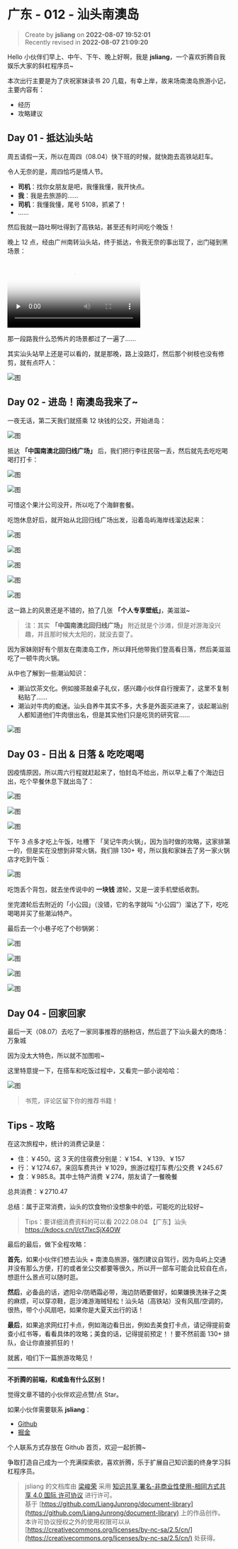 广东 - 012 - 汕头南澳岛
===

> Create by **jsliang** on **2022-08-07 19:52:01**  
> Recently revised in **2022-08-07 21:09:20**

Hello 小伙伴们早上、中午、下午、晚上好啊，我是 **jsliang**，一个喜欢折腾自我娱乐大家的斜杠程序员~

本次出行主要是为了庆祝家妹读书 20 几载，有幸上岸，故来场南澳岛旅游小记，主要内容有：

* 经历
* 攻略建议

## Day 01 - 抵达汕头站

周五请假一天，所以在周四（08.04）快下班的时候，就快跑去高铁站赶车。

令人无奈的是，周四恰巧是情人节。

* **司机**：找你女朋友是吧，我懂我懂，我开快点。
* **我**：我是去旅游的……
* **司机**：我懂我懂，尾号 5108，抓紧了！
* ……

然后我就一路吐啊吐得到了高铁站，甚至还有时间吃个晚饭！

晚上 12 点，经由广州南转汕头站，终于抵达，令我无奈的事出现了，出门碰到黑场景：

<video id="video" controls="" preload="none" poster="http://media.w3.org/2010/05/sintel/poster.png">
  <source id="mp4" src="./img/guangdong-012-001.mp4" type="video/mp4">
  <p>Your user agent does not support the HTML5 Video element.</p>
</video>

那一段路我什么恐怖片的场景都过了一遍了……

其实汕头站早上还是可以看的，就是那晚，路上没路灯，然后那个树枝也没有修剪，就有点吓人：

![图](./img/guangdong-012-002.jpg)

## Day 02 - 进岛！南澳岛我来了~

一夜无话，第二天我们就搭乘 12 块钱的公交，开始进岛：

![图](./img/guangdong-012-003.jpg)

抵达 **「中国南澳北回归线广场」** 后，我们把行李往民宿一丢，然后就先去吃吃喝喝打打卡：

![图](./img/guangdong-012-004.jpg)

![图](./img/guangdong-012-005.jpg)

可惜这个果汁公司没开，所以吃了个海鲜套餐。

吃饱休息好后，就开始从北回归线广场出发，沿着岛屿海岸线溜达起来：

![图](./img/guangdong-012-006.jpg)

![图](./img/guangdong-012-007.jpg)

![图](./img/guangdong-012-008.jpg)

![图](./img/guangdong-012-009.jpg)

![图](./img/guangdong-012-010.jpg)

这一路上的风景还是不错的，拍了几张 **「个人专享壁纸」**，美滋滋~

> 注：其实 **「中国南澳北回归线广场」** 附近就是个沙滩，但是对游海没兴趣，并且那时候大太阳的，就没去耍了。

因为家妹刚好有个朋友在南澳岛工作，所以拜托他带我们登高看日落，然后美滋滋吃了一顿牛肉火锅。

从中也了解到一些潮汕知识：

* 潮汕饮茶文化。例如接茶敲桌子礼仪，感兴趣小伙伴自行搜索了，这里不复制粘贴了……
* 潮汕对牛肉的痴迷。汕头自养牛其实不多，大多是外面买进来了，谈起潮汕别人都知道他们牛肉很出名，但是其实他们只是吃货的研究官……

![图](./img/guangdong-012-011.jpg)

## Day 03 - 日出 & 日落 & 吃吃喝喝

因疫情原因，所以周六行程就赶起来了，怕封岛不给出，所以早上看了个海边日出，吃个早餐休息下就出岛了：

![图](./img/guangdong-012-012.jpg)

![图](./img/guangdong-012-013.jpg)

![图](./img/guangdong-012-014.jpg)

下午 3 点多才吃上午饭，吐槽下 「吴记牛肉火锅」，因为当时做的攻略，这家排第一的，但是实在没想到非常火锅，我们排 130+ 号，所以我和家妹去了另一家火锅店才吃到午饭：

![图](./img/guangdong-012-015.jpg)

吃饱丢个背包，就去坐传说中的 **一块钱** 渡轮，又是一波手机壁纸收割。

坐完渡轮后去附近的「小公园」（没错，它的名字就叫 “小公园”）溜达了下，吃吃喝喝并买了些潮汕特产。

最后去一个小巷子吃了个砂锅粥：

![图](./img/guangdong-012-016.jpg)

![图](./img/guangdong-012-017.jpg)

![图](./img/guangdong-012-018.jpg)

![图](./img/guangdong-012-019.jpg)

## Day 04 - 回家回家

最后一天（08.07）去吃了一家同事推荐的肠粉店，然后逛了下汕头最大的商场：万象城

因为没太大特色，所以就不加图啦~

这里特意提一下，在搭车和吃饭过程中，又看完一部小说哈哈：

![图](./img/guangdong-012-020.jpg)

> 书荒，评论区留下你的推荐书籍！


## Tips - 攻略

在这次旅程中，统计的消费记录是：

* 住：￥450。这 3 天的住宿费分别是：￥154、￥139、￥157
* 行：￥1274.67。来回车费共计 ￥1029，旅游过程打车费/公交费 ￥245.67
* 食：￥985.8。其中土特产消费 ￥274，朋友请了一餐晚餐

总共消费：￥2710.47

总结：属于正常消费，汕头的饮食物价没想象中的低，可能吃的比较好~

> Tips：要详细消费资料的可以看 2022.08.04 【广东】汕头
https://kdocs.cn/l/ct7lxcSjX4OW


最后的最后，做下全程攻略：

**首先**，如果小伙伴们想去汕头 + 南澳岛旅游，强烈建议自驾行，因为岛屿上交通并没有那么方便，打的或者坐公交都要等很久，所以开一部车可能会比较自在点，想逛什么景点可以随时逛。

**然后**，必备品的话，遮阳伞/防晒霜必带，海边防晒要做好，如果嫌换洗袜子之类的麻烦，可以穿凉鞋，逛沙滩游海贼轻松！汕头站（高铁站）没有风扇/空调的，很热，带个小风扇吧，如果你是大夏天出行的话！

**最后**，如果追求网红打卡点，例如海边看日出，例如去美食打卡点，请记得提前查查小红书等，看看具体的攻略；美食的话，记得提前预定！！要不然前面 130+ 排队，会让你直接抓狂的！

就酱，咱们下一篇旅游攻略见！

---

**不折腾的前端，和咸鱼有什么区别！**

觉得文章不错的小伙伴欢迎点赞/点 Star。

如果小伙伴需要联系 **jsliang**：

* [Github](https://github.com/LiangJunrong/document-library)
* [掘金](https://juejin.im/user/3403743728515246)

个人联系方式存放在 Github 首页，欢迎一起折腾~

争取打造自己成为一个充满探索欲，喜欢折腾，乐于扩展自己知识面的终身学习斜杠程序员。

> jsliang 的文档库由 [梁峻荣](https://github.com/LiangJunrong) 采用 [知识共享 署名-非商业性使用-相同方式共享 4.0 国际 许可协议](http://creativecommons.org/licenses/by-nc-sa/4.0/) 进行许可。<br/>基于 [https://github.com/LiangJunrong/document-library](https://github.com/LiangJunrong/document-library) 上的作品创作。<br/>本许可协议授权之外的使用权限可以从 [https://creativecommons.org/licenses/by-nc-sa/2.5/cn/](https://creativecommons.org/licenses/by-nc-sa/2.5/cn/) 处获得。
